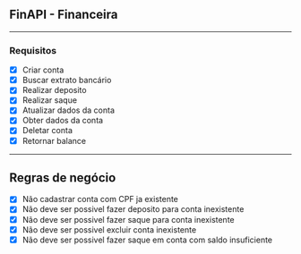 ## FinAPI - Financeira

---

### Requisitos

- [x] Criar conta
- [x] Buscar extrato bancário
- [x] Realizar deposito
- [x] Realizar saque
- [x] Atualizar dados da conta
- [x] Obter dados da conta
- [x] Deletar conta
- [x] Retornar balance

---

## Regras de negócio

- [x] Não cadastrar conta com CPF ja existente 
- [x] Não deve ser possivel fazer deposito para conta inexistente
- [x] Não deve ser possivel fazer saque para conta inexistente
- [x] Não deve ser possivel excluir conta inexistente
- [x] Não deve ser possivel fazer saque em conta com saldo insuficiente
